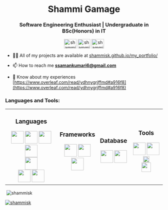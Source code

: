 <h1 align="center">Shammi Gamage</h1>
<h3 align="center">Software Engineering Enthusiast | Undergraduate in BSc(Honors) in IT </h3>

<p align="center">
    <a href="https://linkedin.com/in/shammi gamage" target="blank"><img align="center" src="https://raw.githubusercontent.com/rahuldkjain/github-profile-readme-generator/master/src/images/icons/Social/linked-in-alt.svg" alt="shammi gamage" height="30" width="40" /></a>
    <a href="https://stackoverflow.com/users/shammi" target="blank"><img align="center" src="https://raw.githubusercontent.com/rahuldkjain/github-profile-readme-generator/master/src/images/icons/Social/stack-overflow.svg" alt="shammi" height="30" width="40" /></a>
    <a href="https://fb.com/shammi dodangoda" target="blank"><img align="center" src="https://raw.githubusercontent.com/rahuldkjain/github-profile-readme-generator/master/src/images/icons/Social/facebook.svg" alt="shammi dodangoda" height="30" width="40" /></a>
</p>



- 👨‍💻 All of my projects are available at [shammisk.github.io/my_portfolio/](shammisk.github.io/my_portfolio/)

- 📫 How to reach me **ssamankumari6@gmail.com**

- 📄 Know about my experiences [https://www.overleaf.com/read/ydhnygrjffmd#a916f8](https://www.overleaf.com/read/ydhnygrjffmd#a916f8)

<h3 align="left">Languages and Tools:</h3>
<table align="center" border="0" cellspacing="10" cellpadding="10">
  <tr>
    <td colspan=3 align="center">
      <h3>Languages</h3>
      <img src="https://cdn.jsdelivr.net/gh/tkdeshan/tkdeshan@main/logo/javascript.svg" height="40px">
      <img src="https://cdn.jsdelivr.net/gh/tkdeshan/tkdeshan@main/logo/html.svg" height="40px">
      <img src="https://cdn.jsdelivr.net/gh/tkdeshan/tkdeshan@main/logo/css.svg" height="40px">
      <img src="https://cdn.jsdelivr.net/gh/tkdeshan/tkdeshan@main/logo/php.svg" height="40px"> <br>
      <img src="https://cdn.jsdelivr.net/gh/tkdeshan/tkdeshan@main/logo/python.svg" height="40px"> <br>
      <img src="https://cdn.jsdelivr.net/gh/tkdeshan/tkdeshan@main/logo/c.svg" height="40px">
      <img src="https://cdn.jsdelivr.net/gh/tkdeshan/tkdeshan@main/logo/csharp.svg" height="40px">
    </td>
    <td colspan=3 align="center">
      <h3>Frameworks</h3>
      <img src="https://cdn.jsdelivr.net/gh/tkdeshan/tkdeshan@main/logo/react.svg" height="40px">
      <img src="https://cdn.jsdelivr.net/gh/tkdeshan/tkdeshan@main/logo/nodejs.svg" height="40px"> <br>
      <img src="https://cdn.jsdelivr.net/gh/tkdeshan/tkdeshan@main/logo/bootstrap.svg" height="40px">
    </td>
    <td colspan=3 align="center">
      <h3>Database</h3>
      <img src="https://cdn.jsdelivr.net/gh/tkdeshan/tkdeshan@main/logo/mongodb.svg" height="40px">
      <img src="https://cdn.jsdelivr.net/gh/tkdeshan/tkdeshan@main/logo/mysql.svg" height="40px">
    </td>
    <td colspan=3 align="center">
      <h3>Tools</h3>
      <img src="https://cdn.jsdelivr.net/gh/tkdeshan/tkdeshan@main/logo/git.svg" height="40px">
      <img src="https://cdn.jsdelivr.net/gh/tkdeshan/tkdeshan@main/logo/github.svg" height="40px">
      <img src="https://cdn.jsdelivr.net/gh/tkdeshan/tkdeshan@main/logo/npm.svg" height="20px"> <br>
      <img src="https://cdn.jsdelivr.net/gh/tkdeshan/tkdeshan@main/logo/aws.png" height="30px">
    </td>
  </tr>
</table>





<p>&nbsp;<img align="center" src="https://github-readme-stats.vercel.app/api?username=shammisk&show_icons=true&locale=en&theme=dark" alt="shammisk" /></p>


<p align="left"> <a href="https://github.com/ryo-ma/github-profile-trophy"><img src="https://github-profile-trophy.vercel.app/?username=shammisk" alt="shammisk" /></a> </p>

